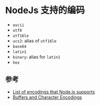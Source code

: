 # NodeJs 支持的编码

- `ascii`
- `utf8`
- `utf16le`
- `ucs2`: alias of `utf16le`
- `base64`
- `latin1`
- `binary`: alias for `latin1`
- `hex`

## 参考

- [List of encodings that Node.js supports](https://stackoverflow.com/questions/14551608/list-of-encodings-that-node-js-supports)
- [Buffers and Character Encodings](https://nodejs.org/dist/latest-v12.x/docs/api/buffer.html#buffer_buffers_and_character_encodings)
